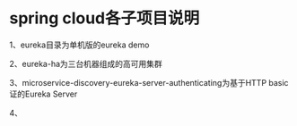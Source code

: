 # spring cloud各子项目说明

1、eureka目录为单机版的eureka demo

2、eureka-ha为三台机器组成的高可用集群

3、microservice-discovery-eureka-server-authenticating为基于HTTP basic证的Eureka Server

4、

